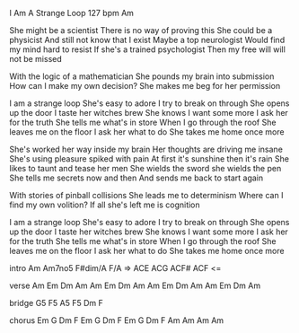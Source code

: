 I Am A Strange Loop							127 bpm	Am

She might be a scientist
There is no way of proving this
She could be a physicist
And still not know that I exist
Maybe a top neurologist
Would find my mind hard to resist
If she's a trained psychologist
Then my free will will not be missed

With the logic of a mathematician
She pounds my brain into submission
How can I make my own decision?
She makes me beg for her permission

I am a strange loop
She's easy to adore
I try to break on through
She opens up the door
I taste her witches brew
She knows I want some more
I ask her for the truth
She tells me what's in store
When I go through the roof
She leaves me on the floor
I ask her what to do
She takes me home once more

She's worked her way inside my brain
Her thoughts are driving me insane
She's using pleasure spiked with pain
At first it's sunshine then it's rain
She likes to taunt and tease her men
She wields the sword she wields the pen
She tells me secrets now and then
And sends me back to start again

With stories of pinball collisions
She leads me to determinism
Where can I find my own volition?
If all she's left me is cognition

I am a strange loop
She's easy to adore
I try to break on through
She opens up the door
I taste her witches brew
She knows I want some more
I ask her for the truth
She tells me what's in store
When I go through the roof
She leaves me on the floor
I ask her what to do
She takes me home once more


intro		Am	Am7no5	F#dim/A	F/A
	=>	ACE	ACG	ACF#	ACF	<=

verse		Am	Em	Dm	Am	Am	Em	Dm	Am
		Am	Em	Dm	Am	Am	Em	Dm	Am

bridge		G5	F5	A5	F5	Dm	F

chorus		Em	G	Dm	F
		Em	G	Dm	F
		Em	G	Dm	F
		Am	Am	Am	Am

